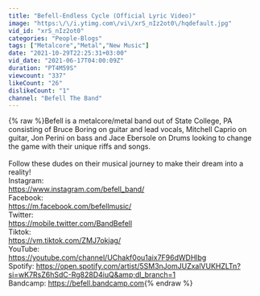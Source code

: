 ```yaml
---
title: "Befell-Endless Cycle (Official Lyric Video)"
image: "https:\/\/i.ytimg.com\/vi\/xrS_nIz2ot0\/hqdefault.jpg"
vid_id: "xrS_nIz2ot0"
categories: "People-Blogs"
tags: ["Metalcore","Metal","New Music"]
date: "2021-10-29T22:25:31+03:00"
vid_date: "2021-06-17T04:00:09Z"
duration: "PT4M59S"
viewcount: "337"
likeCount: "26"
dislikeCount: "1"
channel: "Befell The Band"
---
```

{% raw %}Befell is a metalcore/metal band out of State College, PA consisting of Bruce Boring on guitar and lead vocals, Mitchell Caprio on guitar, Jon Perini on bass and Jace Ebersole on Drums looking to change the game with their unique riffs and songs. <br /><br />Follow these dudes on their musical journey to make their dream into a reality!<br />Instagram:<br /><a rel="nofollow" target="blank" href="https://www.instagram.com/befell_band/">https://www.instagram.com/befell_band/</a><br />Facebook:<br /><a rel="nofollow" target="blank" href="https://m.facebook.com/befellmusic/">https://m.facebook.com/befellmusic/</a><br />Twitter:<br /><a rel="nofollow" target="blank" href="https://mobile.twitter.com/BandBefell">https://mobile.twitter.com/BandBefell</a><br />Tiktok:<br /><a rel="nofollow" target="blank" href="https://vm.tiktok.com/ZMJ7okjag/">https://vm.tiktok.com/ZMJ7okjag/</a><br />YouTube:<br /><a rel="nofollow" target="blank" href="https://youtube.com/channel/UChakf0ou1aix7F96dWDHlbg">https://youtube.com/channel/UChakf0ou1aix7F96dWDHlbg</a><br />Spotify: <a rel="nofollow" target="blank" href="https://open.spotify.com/artist/5SM3nJomJUZxalVUKHZLTn?si=wK7RsZ6hSdC-Rg828D4iuQ&amp;dl_branch=1">https://open.spotify.com/artist/5SM3nJomJUZxalVUKHZLTn?si=wK7RsZ6hSdC-Rg828D4iuQ&amp;dl_branch=1</a><br />Bandcamp: <a rel="nofollow" target="blank" href="https://befell.bandcamp.com">https://befell.bandcamp.com</a>{% endraw %}
